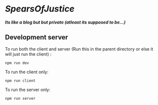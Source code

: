 # **_SpearsOfJustice_**
**_Its like a blog but but private (atleast its supposed to be...)_**
## Development server
To run both the client and server (Run this in the parent directory or else it will just run the client) :
```
npm run dev
```

To run the client only:
```
npm run client
```

To run the server only:
```
npm run server
```